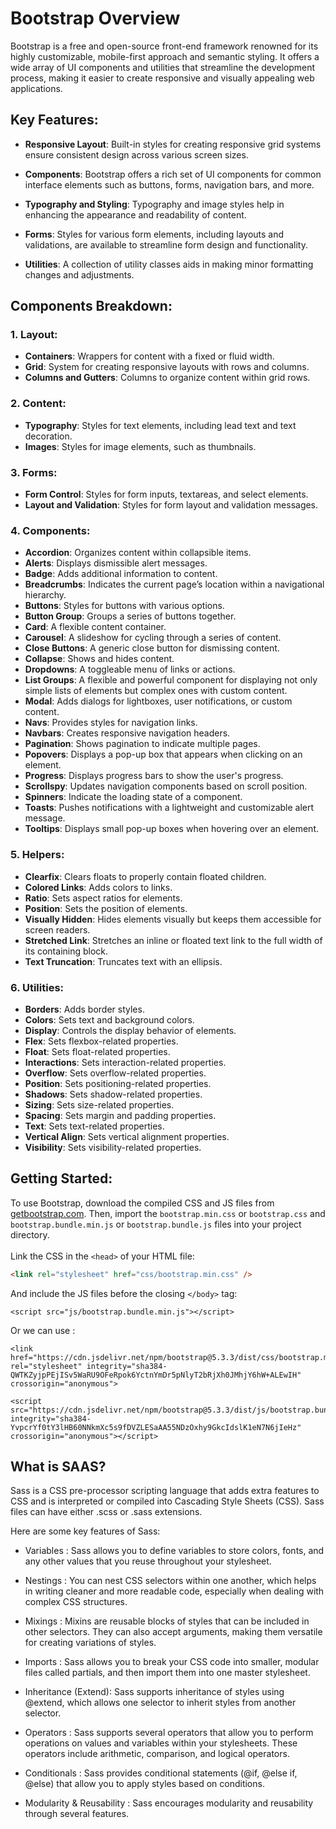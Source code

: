 # Bootstrap Overview

Bootstrap is a free and open-source front-end framework renowned for its highly customizable, mobile-first approach and semantic styling. It offers a wide array of UI components and utilities that streamline the development process, making it easier to create responsive and visually appealing web applications.

## Key Features:

- **Responsive Layout**: Built-in styles for creating responsive grid systems ensure consistent design across various screen sizes.
- **Components**: Bootstrap offers a rich set of UI components for common interface elements such as buttons, forms, navigation bars, and more.

- **Typography and Styling**: Typography and image styles help in enhancing the appearance and readability of content.

- **Forms**: Styles for various form elements, including layouts and validations, are available to streamline form design and functionality.

- **Utilities**: A collection of utility classes aids in making minor formatting changes and adjustments.

## Components Breakdown:

### 1. Layout:

- **Containers**: Wrappers for content with a fixed or fluid width.
- **Grid**: System for creating responsive layouts with rows and columns.
- **Columns and Gutters**: Columns to organize content within grid rows.

### 2. Content:

- **Typography**: Styles for text elements, including lead text and text decoration.
- **Images**: Styles for image elements, such as thumbnails.

### 3. Forms:

- **Form Control**: Styles for form inputs, textareas, and select elements.
- **Layout and Validation**: Styles for form layout and validation messages.

### 4. Components:

- **Accordion**: Organizes content within collapsible items.
- **Alerts**: Displays dismissible alert messages.
- **Badge**: Adds additional information to content.
- **Breadcrumbs**: Indicates the current page’s location within a navigational hierarchy.
- **Buttons**: Styles for buttons with various options.
- **Button Group**: Groups a series of buttons together.
- **Card**: A flexible content container.
- **Carousel**: A slideshow for cycling through a series of content.
- **Close Buttons**: A generic close button for dismissing content.
- **Collapse**: Shows and hides content.
- **Dropdowns**: A toggleable menu of links or actions.
- **List Groups**: A flexible and powerful component for displaying not only simple lists of elements but complex ones with custom content.
- **Modal**: Adds dialogs for lightboxes, user notifications, or custom content.
- **Navs**: Provides styles for navigation links.
- **Navbars**: Creates responsive navigation headers.
- **Pagination**: Shows pagination to indicate multiple pages.
- **Popovers**: Displays a pop-up box that appears when clicking on an element.
- **Progress**: Displays progress bars to show the user's progress.
- **Scrollspy**: Updates navigation components based on scroll position.
- **Spinners**: Indicate the loading state of a component.
- **Toasts**: Pushes notifications with a lightweight and customizable alert message.
- **Tooltips**: Displays small pop-up boxes when hovering over an element.

### 5. Helpers:

- **Clearfix**: Clears floats to properly contain floated children.
- **Colored Links**: Adds colors to links.
- **Ratio**: Sets aspect ratios for elements.
- **Position**: Sets the position of elements.
- **Visually Hidden**: Hides elements visually but keeps them accessible for screen readers.
- **Stretched Link**: Stretches an inline or floated text link to the full width of its containing block.
- **Text Truncation**: Truncates text with an ellipsis.

### 6. Utilities:

- **Borders**: Adds border styles.
- **Colors**: Sets text and background colors.
- **Display**: Controls the display behavior of elements.
- **Flex**: Sets flexbox-related properties.
- **Float**: Sets float-related properties.
- **Interactions**: Sets interaction-related properties.
- **Overflow**: Sets overflow-related properties.
- **Position**: Sets positioning-related properties.
- **Shadows**: Sets shadow-related properties.
- **Sizing**: Sets size-related properties.
- **Spacing**: Sets margin and padding properties.
- **Text**: Sets text-related properties.
- **Vertical Align**: Sets vertical alignment properties.
- **Visibility**: Sets visibility-related properties.

## Getting Started:

To use Bootstrap, download the compiled CSS and JS files from [getbootstrap.com](https://getbootstrap.com/).
Then, import the `bootstrap.min.css` or `bootstrap.css` and `bootstrap.bundle.min.js` or `bootstrap.bundle.js` files into your project directory.
<br><br>
Link the CSS in the `<head>` of your HTML file:

```html
<link rel="stylesheet" href="css/bootstrap.min.css" />
```

And include the JS files before the closing `</body>` tag:

```
<script src="js/bootstrap.bundle.min.js"></script>
```

Or we can use :

```
<link href="https://cdn.jsdelivr.net/npm/bootstrap@5.3.3/dist/css/bootstrap.min.css" rel="stylesheet" integrity="sha384-QWTKZyjpPEjISv5WaRU9OFeRpok6YctnYmDr5pNlyT2bRjXh0JMhjY6hW+ALEwIH" crossorigin="anonymous">
```

```
<script src="https://cdn.jsdelivr.net/npm/bootstrap@5.3.3/dist/js/bootstrap.bundle.min.js" integrity="sha384-YvpcrYf0tY3lHB60NNkmXc5s9fDVZLESaAA55NDzOxhy9GkcIdslK1eN7N6jIeHz" crossorigin="anonymous"></script>
```

## What is SAAS?
Sass is a CSS pre-processor scripting language that adds extra features to CSS and is interpreted or compiled into Cascading Style Sheets (CSS).
Sass files can have either .scss or .sass extensions.

Here are some key features of Sass:
- Variables : Sass allows you to define variables to store colors, fonts, and any other values that you reuse throughout your stylesheet.

- Nestings : You can nest CSS selectors within one another, which helps in writing cleaner and more readable code, especially when dealing with complex CSS structures.

- Mixings : Mixins are reusable blocks of styles that can be included in other selectors. They can also accept arguments, making them versatile for creating variations of styles.

- Imports : Sass allows you to break your CSS code into smaller, modular files called partials, and then import them into one master stylesheet.

- Inheritance (Extend): Sass supports inheritance of styles using @extend, which allows one selector to inherit styles from another selector.

- Operators : Sass supports several operators that allow you to perform operations on values and variables within your stylesheets. These operators include arithmetic, comparison, and logical operators.

- Conditionals : Sass provides conditional statements (@if, @else if, @else) that allow you to apply styles based on conditions.

- Modularity & Reusability : Sass encourages modularity and reusability through several features.